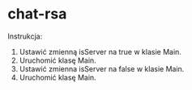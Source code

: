 # chat-rsa
Instrukcja:
1. Ustawić zmienną isServer na true w klasie Main.
2. Uruchomić klasę Main.
3. Ustawić zmienna isServer na false w klasie Main.
4. Uruchomić klasę Main.